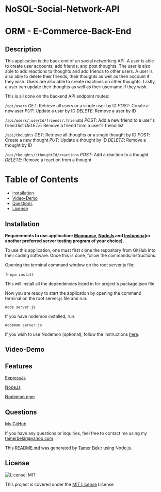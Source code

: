 # NoSQL-Social-Network-API

# ORM - E-Commerce-Back-End

## Description 

This application is the back end of an social networking API. A user is able to create user accounts, add friends, and post thoughts. The user is also able to add reactions to thoughts and add friends to other users. A user is also able to delete their friends, their thoughts as well as their account if they wish. Users are also able to create reactions on other thoughts. Lastly, a user can update their thoughts as well as their username if they wish. 

This is all done on the backend API endpoint routes:

`/api/users`
*GET*: Retrieve all users or a single user by ID
*POST*: Create a new user
*PUT*: Update a user by ID
*DELETE*: Remove a user by ID

`/api/users/:userId/friends/:friendId`
*POST*: Add a new friend to a user's friend list
*DELETE*: Remove a friend from a user's friend list

`/api/thoughts`
*GET*: Retrieve all thoughts or a single thought by ID
*POST*: Create a new thought
*PUT*: Update a thought by ID
*DELETE*: Remove a thought by ID

`/api/thoughts/:thoughtId/reactions`
*POST*: Add a reaction to a thought
*DELETE*: Remove a reaction from a thought
 

# Table of Contents
- [Installation](#installation)
- [Video-Demo](#video-demo)
- [Questions](#questions)
- [License](#license)

## Installation
**Requirements to use application: <a href="https://www.mongodb.com/try/download/community-kubernetes-operator">Mongoose</a>,
 <a href="https://nodejs.org/en/">NodeJs</a> and <a href="https://insomnia.rest/download">Instomina</a>(or another preferred server testing program of your choice)</a>.**

To use this application, one must first clone the repository from GitHub into their coding software. Once this is done, follow the commands/instructions:

Opening the terminal command window on the root server.js file:

1- `npm install`

This will install all the dependencies listed in for project's package.json file 

Now you are ready to start the application by opening the command terminal on
the root server.js file and run:

`node server.js` 

If you have nodemon installed, run:

`nodemon server.js`

If you wish to use Nodemon (optional), follow the instructions <a href="https://www.npmjs.com/package/nodemon">here</a>.

## Video-Demo

## Features
<a href="https://expressjs.com/">ExpressJs</a>

<a href="https://nodejs.org/docs/latest/api/
">NodeJs</a>

<a href="https://www.npmjs.com/package/nodemon">Nodemon npm</a>


## Questions

<a href="https://github.com/tamerbekir">My GitHub</a>


If you have any questions or inquiries, feel free to contact me using my <a href="mailto:tamerbekir@yahoo.com">tamerbekir@yahoo.com</a>


This <a href="https://github.com/Tamerbekir/tamer-readme-generator">README.md</a> was generated by <a href="https://github.com/Tamerbekir">Tamer Bekir</a> using Node.js.

## License
![License: MIT](https://img.shields.io/badge/License-MIT-yellow.svg)

This project is covered under the [MIT License](https://opensource.org/blog/license/mit) License

